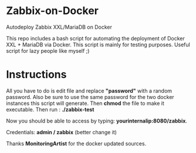 # Zabbix-on-Docker
Autodeploy Zabbix XXL/MariaDB on Docker

This repo includes a bash script for automating the deployment of Docker XXL + MariaDB via Docker.
This script is mainly for testing purposes.
Useful script for lazy people like myself ;)

# Instructions

All you have to do is edit file and replace **"password"** with a random password. Also be sure to use the same password for the two docker instances this script will generate. 
Then **chmod** the file to make it executable. Then run :
**./zabbix-test**

Now you should be able to access by typing: **yourinternalip:8080/zabbix**.

Credentials: **admin / zabbix** (better change it)


Thanks **MonitoringArtist** for the docker updated sources.
